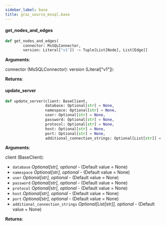 ```yaml
---
sidebar_label: base
title: grai_source_mssql.base
---
```


#### get\_nodes\_and\_edges

```python
def get_nodes_and_edges(
        connector: MsSQLConnector,
        version: Literal["v1"]) -> Tuple[List[Node], List[Edge]]
```

**Arguments**:

  connector (MsSQLConnector):
  version (Literal[&quot;v1&quot;]):


**Returns**:



#### update\_server

```python
def update_server(client: BaseClient,
                  database: Optional[str] = None,
                  namespace: Optional[str] = None,
                  user: Optional[str] = None,
                  password: Optional[str] = None,
                  protocol: Optional[str] = None,
                  host: Optional[str] = None,
                  port: Optional[str] = None,
                  additional_connection_strings: Optional[List[str]] = None)
```

**Arguments**:

  client (BaseClient):
- `database` _Optional[str], optional_ - (Default value = None)
- `namespace` _Optional[str], optional_ - (Default value = None)
- `user` _Optional[str], optional_ - (Default value = None)
- `password` _Optional[str], optional_ - (Default value = None)
- `protocol` _Optional[str], optional_ - (Default value = None)
- `host` _Optional[str], optional_ - (Default value = None)
- `port` _Optional[str], optional_ - (Default value = None)
- `additional_connection_strings` _Optional[List[str]], optional_ - (Default value = None)


**Returns**:
